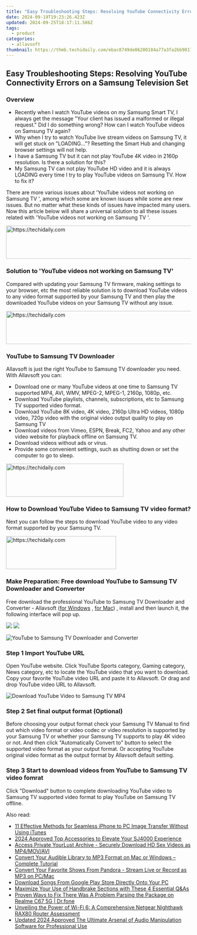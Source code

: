 ```yaml
---
title: "Easy Troubleshooting Steps: Resolving YouTube Connectivity Errors on a Samsung Television Set"
date: 2024-09-19T19:23:26.423Z
updated: 2024-09-25T18:17:11.586Z
tags:
  - product
categories:
  - allavsoft
thumbnail: https://thmb.techidaily.com/ebac8749de86200184a77a3fa2bb901785d67bf12335ea2d0dc0b871ccf2113a.jpg
---
```


## Easy Troubleshooting Steps: Resolving YouTube Connectivity Errors on a Samsung Television Set

### Overview

* Recently when I watch YouTube videos on my Samsung Smart TV, I always get the message "Your client has issued a malformed or illegal request." Did I do something wrong? How can I watch YouTube videos on Samsung TV again?
* Why when I try to watch YouTube live stream videos on Samsung TV, it will get stuck on "LOADING..."? Resetting the Smart Hub and changing browser settings will not help.
* I have a Samsung TV but it can not play YouTube 4K video in 2160p resolution. Is there a solution for this?
* My Samsung TV can not play YouTube HD video and it is always LOADING every time I try to play YouTube videos on Samsung TV. How to fix it?

There are more various issues about 'YouTube videos not working on Samsung TV ', among which some are known issues while some are new issues. But no matter what these kinds of issues have impacted many users. Now this article below will share a universal solution to all these issues related with 'YouTube videos not working on Samsung TV '.

<!-- affiliate ads begin -->
<a href="https://appsumo.8odi.net/c/5597632/2037356/7443" target="_top" id="2037356">
  <img src="//a.impactradius-go.com/display-ad/7443-2037356" border="0" alt="https://techidaily.com" width="728" height="90"/>
</a>
<img height="0" width="0" src="https://appsumo.8odi.net/i/5597632/2037356/7443" style="position:absolute;visibility:hidden;" border="0" />
<!-- affiliate ads end -->

### Solution to 'YouTube videos not working on Samsung TV'

Compared with updating your Samsung TV firmware, making settings to your browser, etc the most reliable solution is to download YouTube videos to any video format supported by your Samsung TV and then play the downloaded YouTube videos on your Samsung TV without any issue.

<!-- affiliate ads begin -->
<a href="https://appsumo.8odi.net/c/5597632/2144280/7443" target="_top" id="2144280">
  <img src="//a.impactradius-go.com/display-ad/7443-2144280" border="0" alt="https://techidaily.com" width="600" height="90"/>
</a>
<img height="0" width="0" src="https://appsumo.8odi.net/i/5597632/2144280/7443" style="position:absolute;visibility:hidden;" border="0" />
<!-- affiliate ads end -->

### YouTube to Samsung TV Downloader

Allavsoft is just the right YouTube to Samsung TV downloader you need. With Allavsoft you can:

* Download one or many YouTube videos at one time to Samsung TV supported MP4, AVI, WMV, MPEG-2, MPEG-1, 2160p, 1080p, etc.
* Download YouTube playlists, channels, subscriptions, etc to Samsung TV supported video format.
* Download YouTube 8K video, 4K video, 2160p Ultra HD videos, 1080p video, 720p video with the original video output quality to play on Samsung TV
* Download videos from Vimeo, ESPN, Break, FC2, Yahoo and any other video website for playback offline on Samsung TV.
* Download videos without ads or virus.
* Provide some convenient settings, such as shutting down or set the computer to go to sleep.

<!-- affiliate ads begin -->
<a href="https://aligracehair.sjv.io/c/5597632/2135357/19272" target="_top" id="2135357">
  <img src="//a.impactradius-go.com/display-ad/19272-2135357" border="0" alt="https://techidaily.com" width="320" height="90"/>
</a>
<img height="0" width="0" src="https://aligracehair.sjv.io/i/5597632/2135357/19272" style="position:absolute;visibility:hidden;" border="0" />
<!-- affiliate ads end -->

### How to Download YouTube Video to Samsung TV video format?

Next you can follow the steps to download YouTube video to any video format supported by your Samsung TV.

<!-- affiliate ads begin -->
<a href="https://aligracehair.sjv.io/c/5597632/2087262/19272" target="_top" id="2087262">
  <img src="//a.impactradius-go.com/display-ad/19272-2087262" border="0" alt="https://techidaily.com" width="300" height="90"/>
</a>
<img height="0" width="0" src="https://aligracehair.sjv.io/i/5597632/2087262/19272" style="position:absolute;visibility:hidden;" border="0" />
<!-- affiliate ads end -->

### Make Preparation: Free download YouTube to Samsung TV Downloader and Converter

Free download the professional YouTube to Samsung TV Downloader and Converter - Allavsoft ([for Windows](https://tools.techidaily.com/allavsoft/products/) , [for Mac](https://tools.techidaily.com/allavsoft/products/)) , install and then launch it, the following interface will pop up.

[![](https://www.allavsoft.com/how-to/../images/how-to/free-download-win.jpg)](https://tools.techidaily.com/allavsoft/products/) [![](https://www.allavsoft.com/how-to/../images/how-to/free-download-mac.jpg)](https://tools.techidaily.com/allavsoft/products/)

![YouTube to Samsung TV Downloader and Converter](https://www.allavsoft.com/how-to/../images/allavsoft/screen-shot-600.jpg)

### Step 1 Import YouTube URL

Open YouTube website. Click YouTube Sports category, Gaming category, News category, etc to locate the YouTube video that you want to download. Copy your favorite YouTube video URL and paste it to Allavsoft. Or drag and drop YouTube video URL to Allavsoft.

![Download YouTube Video to Samsung TV MP4](https://www.allavsoft.com/how-to/../images/how-to/download-rtmp-video/download-rtmp-video.jpg)

### Step 2 Set final output format (Optional)

Before choosing your output format check your Samsung TV Manual to find out which video format or video codec or video resolution is supported by your Samsung TV or whether your Samsung TV supports to play 4K video or not. And then click "Automatically Convert to" button to select the supported video format as your output format. Or accepting YouTube original video format as the output format by Allavsoft default setting.

### Step 3 Start to download videos from YouTube to Samsung TV video fomrat

Click "Download" button to complete downloading YouTube video to Samsung TV supported video format to play YouTube on Samsung TV offline.

<ins class="adsbygoogle"
     style="display:block"
     data-ad-format="autorelaxed"
     data-ad-client="ca-pub-7571918770474297"
     data-ad-slot="1223367746"></ins>

<ins class="adsbygoogle"
     style="display:block"
     data-ad-client="ca-pub-7571918770474297"
     data-ad-slot="8358498916"
     data-ad-format="auto"
     data-full-width-responsive="true"></ins>

<span class="atpl-alsoreadstyle">Also read:</span>
<div><ul>
<li><a href="https://solve-helper.techidaily.com/11-effective-methods-for-seamless-iphone-to-pc-image-transfer-without-using-itunes/"><u>11 Effective Methods for Seamless iPhone to PC Image Transfer Without Using iTunes</u></a></li>
<li><a href="https://fox-blue.techidaily.com/2024-approved-top-accessories-to-elevate-your-sj4000-experience/"><u>2024 Approved Top Accessories to Elevate Your SJ4000 Experience</u></a></li>
<li><a href="https://fox-metric.techidaily.com/access-private-yourlust-archive-securely-download-hd-sex-videos-as-mp4movavi/"><u>Access Private YourLust Archive - Securely Download HD Sex Videos as MP4/MOV/AVI</u></a></li>
<li><a href="https://fox-metric.techidaily.com/convert-your-audible-library-to-mp3-format-on-mac-or-windows-complete-tutorial/"><u>Convert Your Audible Library to MP3 Format on Mac or Windows – Complete Tutorial</u></a></li>
<li><a href="https://fox-metric.techidaily.com/convert-your-favorite-shows-from-pandora-stream-live-or-record-as-mp3-on-pcmac/"><u>Convert Your Favorite Shows From Pandora - Stream Live or Record as MP3 on PC/Mac</u></a></li>
<li><a href="https://fox-metric.techidaily.com/download-songs-from-google-play-store-directly-onto-your-pc/"><u>Download Songs From Google Play Store Directly Onto Your PC</u></a></li>
<li><a href="https://discover-brilliant.techidaily.com/maximize-your-use-of-handbrake-sections-with-these-4-essential-qandas/"><u>Maximize Your Use of Handbrake Sections with These 4 Essential Q&As</u></a></li>
<li><a href="https://fix-guide.techidaily.com/proven-ways-to-fix-there-was-a-problem-parsing-the-package-on-realme-c67-5g-drfone-by-drfone-fix-android-problems-fix-android-problems/"><u>Proven Ways to Fix There Was A Problem Parsing the Package on Realme C67 5G | Dr.fone</u></a></li>
<li><a href="https://buynow-info.techidaily.com/unveiling-the-power-of-wi-fi-6-a-comprehensive-netgear-nighthawk-rax80-router-assessment/"><u>Unveiling the Power of Wi-Fi 6: A Comprehensive Netgear Nighthawk RAX80 Router Assessment</u></a></li>
<li><a href="https://audio-shaping.techidaily.com/updated-2024-approved-the-ultimate-arsenal-of-audio-manipulation-software-for-professional-use/"><u>Updated 2024 Approved The Ultimate Arsenal of Audio Manipulation Software for Professional Use</u></a></li>
</ul></div>


